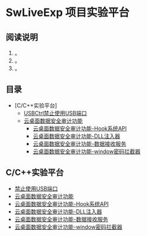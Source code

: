 # SwLiveExp 项目实验平台



## 阅读说明
1. 。
2. 。
3. 。

## 目录
* [C/C++实验平台]
  * [USBCtrl禁止使用USB端口](#禁止使用USB端口)
  * [云桌面数据安全审计功能](#云桌面数据安全审计功能)
    * [云桌面数据安全审计功能-Hook系统API](#云桌面数据安全审计功能-Hook系统API)
    * [云桌面数据安全审计功能-DLL注入器](#云桌面数据安全审计功能-DLL注入器)
    * [云桌面数据安全审计功能-数据接收服务](#云桌面数据安全审计功能-数据接收服务)
    * [云桌面数据安全审计功能-window密码拦截器](#云桌面数据安全审计功能-window密码拦截器)

## C/C++实验平台
* [禁止使用USB端口](https://github.com/songweifly/SwLiveExp/blob/master/usbdemo/)
* [云桌面数据安全审计功能](https://github.com/songweifly/SwLiveExp/blob/master/SwLiveDataEnc/README.md)
* [云桌面数据安全审计功能-Hook系统API](https://github.com/songweifly/SwLiveExp/blob/master/SwLiveDataEnc/AsComHook/README.md)
* [云桌面数据安全审计功能-DLL注入器](https://github.com/songweifly/SwLiveExp/blob/master/SwLiveDataEnc/MyInsecter/README.md)
* [云桌面数据安全审计功能-数据接收服务](https://github.com/songweifly/SwLiveExp/blob/master/SwLiveDataEnc/SwLiveDataSvr/README.md)
* [云桌面数据安全审计功能-window密码拦截器](https://github.com/songweifly/SwLiveExp/blob/master/SwLiveDataEnc/SecureFilter/README.md)

